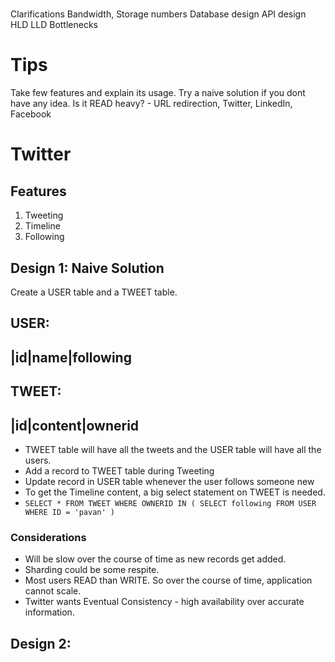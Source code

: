 # 
Clarifications
Bandwidth, Storage numbers
Database design
API design
HLD
LLD
Bottlenecks

# Tips
Take few features and explain its usage.
Try a naive solution if you dont have any idea.
Is it READ heavy? - URL redirection, Twitter, LinkedIn, Facebook

# Twitter

## Features
1. Tweeting
2. Timeline
3. Following

## Design 1: Naive Solution
Create a USER table and a TWEET table.

USER:
------------------
|id|name|following
------------------

TWEET:
-------------------
|id|content|ownerid
-------------------

- TWEET table will have all the tweets and the USER table will have all the users.
- Add a record to TWEET table during Tweeting
- Update record in USER table whenever the user follows someone new
- To get the Timeline content, a big select statement on TWEET is needed.
- ```SELECT * FROM TWEET WHERE OWNERID IN ( SELECT following FROM USER WHERE ID = 'pavan' )```

### Considerations
- Will be slow over the course of time as new records get added.
- Sharding could be some respite.
- Most users READ than WRITE. So over the course of time, application cannot scale.
- Twitter wants Eventual Consistency - high availability over accurate information.

## Design 2: 
















